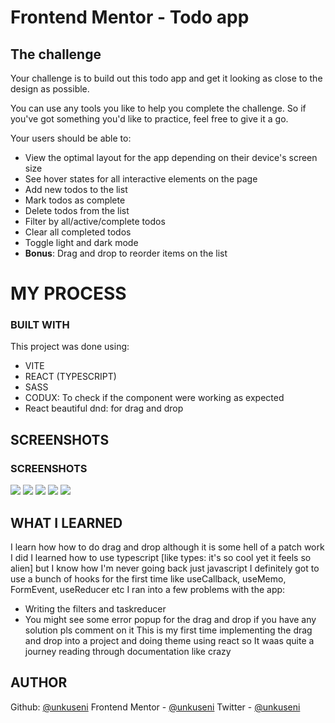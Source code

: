 # Frontend Mentor - Todo app
## The challenge

Your challenge is to build out this todo app and get it looking as close to the design as possible.

You can use any tools you like to help you complete the challenge. So if you've got something you'd like to practice, feel free to give it a go.

Your users should be able to:

- View the optimal layout for the app depending on their device's screen size
- See hover states for all interactive elements on the page
- Add new todos to the list
- Mark todos as complete
- Delete todos from the list
- Filter by all/active/complete todos
- Clear all completed todos
- Toggle light and dark mode
- **Bonus**: Drag and drop to reorder items on the list
# MY PROCESS
### BUILT WITH
  This project was done using:
  - VITE
  - REACT (TYPESCRIPT)
  - SASS
  - CODUX: To check if the component were working as expected
 - React beautiful dnd: for drag and drop
 ## SCREENSHOTS
 ### SCREENSHOTS
 ![](./screenshots/Web%20capture_29-5-2023_232745_localhost.jpeg)
 ![](./screenshots/Web%20capture_29-5-2023_23331_localhost.jpeg)
 ![](./screenshots/Web%20capture_29-5-2023_23330_localhost.jpeg)
 ![](./screenshots/Web%20capture_29-5-2023_23289_localhost.jpeg)
 ![](./screenshots/Web%20capture_29-5-2023_233245_localhost.jpeg)


 ## WHAT I LEARNED
 I learn how how to do drag  and drop although it is some hell of a patch work I did
 I learned how to use typescript [like types: it's so cool yet it feels so alien] but I know how I'm never going back just javascript
 I definitely got to use a bunch of hooks for the first time like useCallback, useMemo, FormEvent, useReducer etc
 I ran into a few problems with the app:
  - Writing the filters and taskreducer
  - You might see some error popup for  the drag and drop if you have any solution pls comment on it
 This is my first time implementing the drag and drop into a project and doing theme using react so It waas quite a journey reading through documentation like crazy

 ## AUTHOR
 Github: [@unkuseni](https://github.com/unkuseni)
Frontend Mentor - [@unkuseni](https://frontendmentor.io/unkuseni)
Twitter - [@unkuseni](https://twitter.com/unkuseni)
